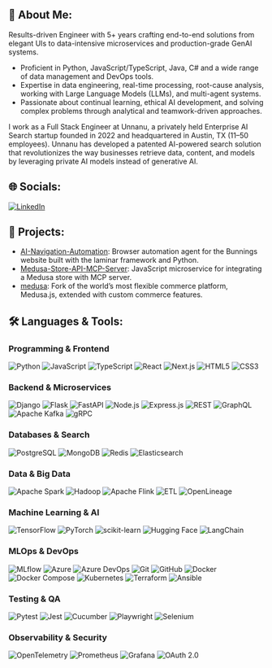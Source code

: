 ## 💫 About Me:
Results-driven Engineer with 5+ years crafting end-to-end solutions from elegant UIs to data-intensive microservices and production-grade GenAI systems.
- Proficient in Python, JavaScript/TypeScript, Java, C# and a wide range of data management and DevOps tools.
- Expertise in data engineering, real-time processing, root-cause analysis, working with Large Language Models (LLMs), and multi-agent systems.
- Passionate about continual learning, ethical AI development, and solving complex problems through analytical and teamwork-driven approaches.

I work as a Full Stack Engineer at Unnanu, a privately held Enterprise AI Search startup founded in 2022 and headquartered in Austin, TX (11–50 employees). Unnanu has developed a patented AI-powered search solution that revolutionizes the way businesses retrieve data, content, and models by leveraging private AI models instead of generative AI.

## 🌐 Socials:
[![LinkedIn](https://img.shields.io/badge/LinkedIn-%230077B5.svg?logo=linkedin&logoColor=white)](https://www.linkedin.com/in/dsanthan)

## 📂 Projects:
- [AI-Navigation-Automation](https://github.com/Sai-Santhan-Dodda/ai-navigation-automation): Browser automation agent for the Bunnings website built with the laminar framework and Python.
- [Medusa-Store-API-MCP-Server](https://github.com/Sai-Santhan-Dodda/Medusa-Store-API-MCP-Server): JavaScript microservice for integrating a Medusa store with MCP server.
- [medusa](https://github.com/Sai-Santhan-Dodda/medusa): Fork of the world’s most flexible commerce platform, Medusa.js, extended with custom commerce features.

## 🛠️ Languages & Tools:

### Programming & Frontend  
![Python](https://img.shields.io/badge/python-3670A0?style=for-the-badge&logo=python) ![JavaScript](https://img.shields.io/badge/javascript-%23323330?style=for-the-badge&logo=javascript&logoColor=%23F7DF1E) ![TypeScript](https://img.shields.io/badge/typescript-%23007ACC?style=for-the-badge&logo=typescript&logoColor=white) ![React](https://img.shields.io/badge/react-%2320232a?style=for-the-badge&logo=react&logoColor=%2361DAFB) ![Next.js](https://img.shields.io/badge/next.js-%23000000?style=for-the-badge&logo=next.js&logoColor=white) ![HTML5](https://img.shields.io/badge/html5-%23E34F26?style=for-the-badge&logo=html5&logoColor=white) ![CSS3](https://img.shields.io/badge/css3-%231572B6?style=for-the-badge&logo=css3&logoColor=white)

### Backend & Microservices  
![Django](https://img.shields.io/badge/django-%23092E20?style=for-the-badge&logo=django&logoColor=white) ![Flask](https://img.shields.io/badge/flask-%23000?style=for-the-badge&logo=flask&logoColor=white) ![FastAPI](https://img.shields.io/badge/FastAPI-005571?style=for-the-badge&logo=fastapi) ![Node.js](https://img.shields.io/badge/node.js-6DA55F?style=for-the-badge&logo=node.js&logoColor=white) ![Express.js](https://img.shields.io/badge/express.js-%23404d59?style=for-the-badge) ![REST](https://img.shields.io/badge/REST-API-blue?style=for-the-badge) ![GraphQL](https://img.shields.io/badge/GraphQL-E10098?style=for-the-badge&logo=graphql) ![Apache Kafka](https://img.shields.io/badge/Apache%20Kafka-%23231F20?style=for-the-badge&logo=apache-kafka&logoColor=white) ![gRPC](https://img.shields.io/badge/gRPC-4285F4?style=for-the-badge&logo=grpc&logoColor=white)

### Databases & Search  
![PostgreSQL](https://img.shields.io/badge/postgresql-%23316192?style=for-the-badge&logo=postgresql&logoColor=white) ![MongoDB](https://img.shields.io/badge/mongodb-%234ea94b?style=for-the-badge&logo=mongodb&logoColor=white) ![Redis](https://img.shields.io/badge/redis-%23DC382D?style=for-the-badge&logo=redis&logoColor=white) ![Elasticsearch](https://img.shields.io/badge/elasticsearch-%23FBAE1E?style=for-the-badge&logo=elasticsearch&logoColor=white)

### Data & Big Data  
![Apache Spark](https://img.shields.io/badge/Apache%20Spark-%23E25A1C?style=for-the-badge&logo=apache-spark&logoColor=white) ![Hadoop](https://img.shields.io/badge/Apache%20Hadoop-%23EE7900?style=for-the-badge&logo=apache-hadoop&logoColor=white) ![Apache Flink](https://img.shields.io/badge/Apache%20Flink-%23E6521E?style=for-the-badge&logo=apache-flink&logoColor=white) ![ETL](https://img.shields.io/badge/ETL-FF6600?style=for-the-badge) ![OpenLineage](https://img.shields.io/badge/OpenLineage-000000?style=for-the-badge)

### Machine Learning & AI  
![TensorFlow](https://img.shields.io/badge/TensorFlow-FF6F00?style=for-the-badge&logo=tensorflow&logoColor=white) ![PyTorch](https://img.shields.io/badge/PyTorch-EE4C2C?style=for-the-badge&logo=pytorch&logoColor=white) ![scikit-learn](https://img.shields.io/badge/scikit--learn-F7931E?style=for-the-badge&logo=scikit-learn&logoColor=white) ![Hugging Face](https://img.shields.io/badge/Hugging%20Face-FF6F00?style=for-the-badge&logo=huggingface&logoColor=black) ![LangChain](https://img.shields.io/badge/LangChain-000000?style=for-the-badge)

### MLOps & DevOps  
![MLflow](https://img.shields.io/badge/MLflow-000000?style=for-the-badge&logo=mlflow&logoColor=white) ![Azure](https://img.shields.io/badge/Azure-0078D4?style=for-the-badge&logo=microsoft-azure&logoColor=white) ![Azure DevOps](https://img.shields.io/badge/Azure_DevOps-0078D7?style=for-the-badge&logo=azure-devops&logoColor=white) ![Git](https://img.shields.io/badge/Git-F05032?style=for-the-badge&logo=git&logoColor=white) ![GitHub](https://img.shields.io/badge/GitHub-181717?style=for-the-badge&logo=github&logoColor=white) ![Docker](https://img.shields.io/badge/Docker-2496ED?style=for-the-badge&logo=docker&logoColor=white) ![Docker Compose](https://img.shields.io/badge/Docker_Compose-000000?style=for-the-badge&logo=docker&logoColor=white) ![Kubernetes](https://img.shields.io/badge/Kubernetes-326CE5?style=for-the-badge&logo=kubernetes&logoColor=white) ![Terraform](https://img.shields.io/badge/Terraform-7B42BC?style=for-the-badge&logo=terraform&logoColor=white) ![Ansible](https://img.shields.io/badge/Ansible-EE0000?style=for-the-badge&logo=ansible&logoColor=white)

### Testing & QA  
![Pytest](https://img.shields.io/badge/Pytest-0080FF?style=for-the-badge&logo=pytest&logoColor=white) ![Jest](https://img.shields.io/badge/Jest-C21325?style=for-the-badge&logo=jest&logoColor=white) ![Cucumber](https://img.shields.io/badge/Cucumber-39BD00?style=for-the-badge&logo=cucumber&logoColor=white) ![Playwright](https://img.shields.io/badge/Playwright-000000?style=for-the-badge&logo=playwright&logoColor=white) ![Selenium](https://img.shields.io/badge/Selenium-43B02A?style=for-the-badge&logo=selenium&logoColor=white)

### Observability & Security  
![OpenTelemetry](https://img.shields.io/badge/OpenTelemetry-315CF7?style=for-the-badge&logo=opentelemetry&logoColor=white) ![Prometheus](https://img.shields.io/badge/Prometheus-E6522C?style=for-the-badge&logo=prometheus&logoColor=white) ![Grafana](https://img.shields.io/badge/Grafana-F46800?style=for-the-badge&logo=grafana&logoColor=white) ![OAuth 2.0](https://img.shields.io/badge/OAuth2.0-339933?style=for-the-badge&logo=oauth&logoColor=white)

